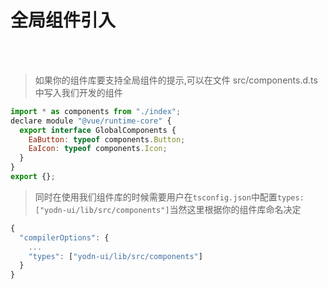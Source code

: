 # 全局组件引入

<br />
<br />

> 如果你的组件库要支持全局组件的提示,可以在文件 src/components.d.ts 中写入我们开发的组件

```js
import * as components from "./index";
declare module "@vue/runtime-core" {
  export interface GlobalComponents {
    EaButton: typeof components.Button;
    EaIcon: typeof components.Icon;
  }
}
export {};

```

> 同时在使用我们组件库的时候需要用户在`tsconfig.json`中配置`types:["yodn-ui/lib/src/components"]`当然这里根据你的组件库命名决定

```js
{
  "compilerOptions": {
    ...
    "types": ["yodn-ui/lib/src/components"]
  }
}
```
